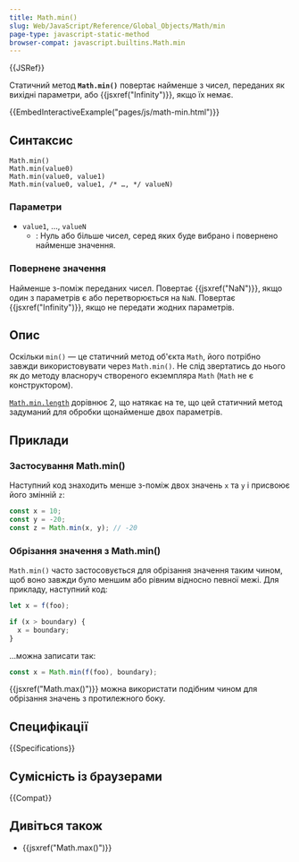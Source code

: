 ```yaml
---
title: Math.min()
slug: Web/JavaScript/Reference/Global_Objects/Math/min
page-type: javascript-static-method
browser-compat: javascript.builtins.Math.min
---
```


{{JSRef}}

Статичний метод **`Math.min()`** повертає найменше з чисел, переданих як вихідні параметри, або {{jsxref("Infinity")}}, якщо їх немає.

{{EmbedInteractiveExample("pages/js/math-min.html")}}

## Синтаксис

```js-nolint
Math.min()
Math.min(value0)
Math.min(value0, value1)
Math.min(value0, value1, /* …, */ valueN)
```

### Параметри

- `value1`, …, `valueN`
  - : Нуль або більше чисел, серед яких буде вибрано і повернено найменше значення.

### Повернене значення

Найменше з-поміж переданих чисел. Повертає {{jsxref("NaN")}}, якщо один з параметрів є або перетворюється на `NaN`. Повертає {{jsxref("Infinity")}}, якщо не передати жодних параметрів.

## Опис

Оскільки `min()` — це статичний метод об'єкта `Math`, його потрібно завжди використовувати через `Math.min()`. Не слід звертатись до нього як до методу власноруч створеного екземпляра `Math` (`Math` не є конструктором).

[`Math.min.length`](/uk/docs/Web/JavaScript/Reference/Global_Objects/Function/length) дорівнює 2, що натякає на те, що цей статичний метод задуманий для обробки щонайменше двох параметрів.

## Приклади

### Застосування Math.min()

Наступний код знаходить менше з-поміж двох значень `x` та `y` і присвоює його змінній `z`:

```js
const x = 10;
const y = -20;
const z = Math.min(x, y); // -20
```

### Обрізання значення з Math.min()

`Math.min()` часто застосовується для обрізання значення таким чином, щоб воно завжди було меншим або рівним відносно певної межі. Для прикладу, наступний код:

```js
let x = f(foo);

if (x > boundary) {
  x = boundary;
}
```

...можна записати так:

```js
const x = Math.min(f(foo), boundary);
```

{{jsxref("Math.max()")}} можна використати подібним чином для обрізання значень з протилежного боку.

## Специфікації

{{Specifications}}

## Сумісність із браузерами

{{Compat}}

## Дивіться також

- {{jsxref("Math.max()")}}
